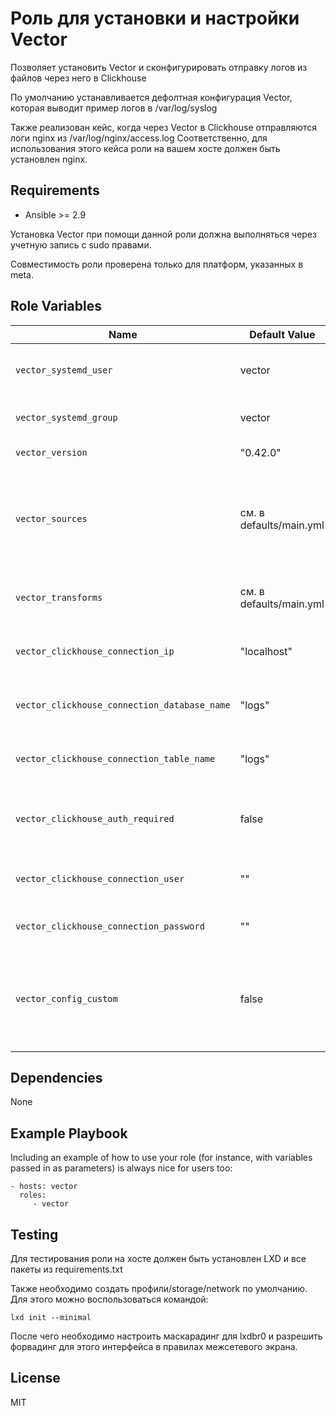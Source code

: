 Роль для установки и настройки Vector
===============================================================

Позволяет установить Vector и сконфигурировать отправку логов из файлов через него в Clickhouse

По умолчанию устанавливается дефолтная конфигурация Vector, которая выводит пример логов в /var/log/syslog

Также реализован кейс, когда через Vector в Clickhouse отправляются логи nginx из /var/log/nginx/access.log
Соответственно, для использования этого кейса роли на вашем хосте должен быть установлен nginx.

Requirements
------------

* Ansible >= 2.9

Установка Vector при помощи данной роли должна выполняться через учетную запись с sudo правами.

Совместимость роли проверена только для платформ, указанных в meta.

Role Variables
--------------

| Name                                           | Default Value              | Description                                                                                                                                                                                                       |
| ---------------------------------------------- | -------------------------- | ----------------------------------------------------------------------------------------------------------------------------------------------------------------------------------------------------------------- |
| `vector_systemd_user`                        | vector                     | Пользователь, от имени которого будет запускаться Vector                                                                                                               |
| `vector_systemd_group`                       | vector                     | Группа от имени которой будет запускаться Vector                                                                                                                              |
| `vector_version`                             | "0.42.0"                   | Версия Vector для установки                                                                                                                                                                     |
| `vector_sources`                             | см. в defaults/main.yml | Перечень источников логов, в роли которых выступают файлы.<br />Этот перечень в последствии передается в конфиг Vector. |
| `vector_transforms`                          | см. в defaults/main.yml | Перечень трансформирования логов для отправки в Clickhouse                                                                                                              |
| `vector_clickhouse_connection_ip`            | "localhost"                | IP адрес сервера Clickhouse для подключения к нему Vector                                                                                                                          |
| `vector_clickhouse_connection_database_name` | "logs"                     | Имя базы данных Clickhouse в которую будут отправляться логи.                                                                                                           |
| `vector_clickhouse_connection_table_name`    | "logs"                     | Имя таблицы Clickhouse, в которую будут отправляться логи.                                                                                                                 |
| `vector_clickhouse_auth_required`            | false                      | Ключ. Указывает, требуется ли аутентификация при подключении к Clickhouse                                                                                    |
| `vector_clickhouse_connection_user`          | ""                         | Имя пользователя при аутентификатции в Clickhouse                                                                                                                               |
| `vector_clickhouse_connection_password`      | ""                         | Пароль при аутентификации в Clickhouse                                                                                                                                                    |
| `vector_config_custom`                       | false                      | Ключ. Указывает, использовать ли кастомную конфигурацию Vector или применить<br />конфигурацию по умолчанию.                   |

Dependencies
------------

None

Example Playbook
----------------

Including an example of how to use your role (for instance, with variables passed in as parameters) is always nice for users too:

    - hosts: vector
      roles:
         - vector

## Testing

Для тестирования роли на хосте должен быть установлен LXD и все пакеты из requirements.txt

Также необходимо создать профили/storage/network по умолчанию. Для этого можно воспользоваться командой:

```
lxd init --minimal
```

После чего необходимо настроить маскарадинг для lxdbr0 и разрешить форвадинг для этого интерфейса в правилах межсетевого экрана.

License
-------

MIT
